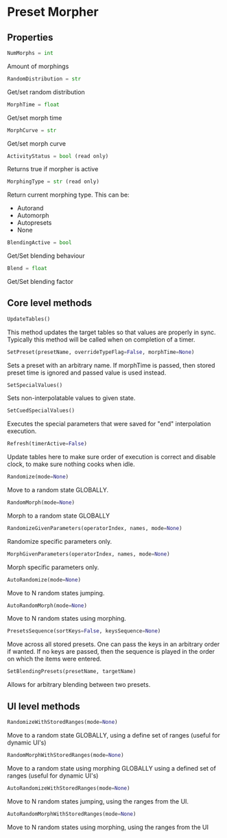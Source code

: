 # Preset Morpher

## Properties

```python
NumMorphs = int
```
Amount of morphings

```python
RandomDistribution = str
```
Get/set random distribution

```python
MorphTime = float
```
Get/set morph time  

```python
MorphCurve = str
```
Get/set morph curve

```python
ActivityStatus = bool (read only) 
```
Returns true if morpher is active

```python
MorphingType = str (read only)
```
Return current morphing type. This can be:

  * Autorand
  * Automorph
  * Autopresets
  * None

```python
BlendingActive = bool 
```
Get/Set blending behaviour

```python
Blend = float
```
Get/Set blending factor

## Core level methods

``` python
UpdateTables()
```
This method updates the target tables so that values are properly in sync. Typically this method will be called when on completion of a timer.

```python
SetPreset(presetName, overrideTypeFlag=False, morphTime=None)
```
Sets a preset with an arbitrary name. If morphTime is passed, then stored preset time is ignored and passed value is used instead.

```python
SetSpecialValues()
```
Sets non-interpolatable values to given state.

```python
SetCuedSpecialValues()
```
Executes the special parameters that were saved for "end" interpolation execution.

```python
Refresh(timerActive=False)
```
Update tables here to make sure order of execution is correct and disable clock, to make sure nothing cooks when idle.

```python
Randomize(mode=None)
```
Move to a random state GLOBALLY.

```python
RandomMorph(mode=None)
```
Morph to a random state GLOBALLY

```python
RandomizeGivenParameters(operatorIndex, names, mode=None)
```
Randomize specific parameters only. 

``` python
MorphGivenParameters(operatorIndex, names, mode=None)
```
Morph specific parameters only.

```python
AutoRandomize(mode=None)
```
Move to N random states jumping.

```python
AutoRandomMorph(mode=None)
```
Move to N random states using morphing.

```python
PresetsSequence(sortKeys=False, keysSequence=None)
```
Move across all stored presets. One can pass the keys in an arbitrary order if wanted. If no keys are passed, then the sequence is played in the 
order on which the items were entered.

```python
SetBlendingPresets(presetName, targetName)
```
Allows for arbitrary blending between two presets.

## UI level methods

```python
RandomizeWithStoredRanges(mode=None)
```
Move to a random state GLOBALLY, using a define set of ranges (useful for dynamic UI's)
    
```python
RandomMorphWithStoredRanges(mode=None)
```
Move to a random state using morphing GLOBALLY using a defined set of ranges (useful for dynamic UI's)

```python
AutoRandomizeWithStoredRanges(mode=None)
```
Move to N random states jumping, using the ranges from the UI.

```python
AutoRandomMorphWithStoredRanges(mode=None)
```
Move to N random states using morphing, using the ranges from the UI
